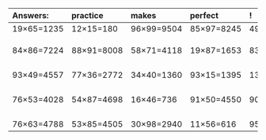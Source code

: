 | Answers: | practice | makes | perfect | ! |
| :--- | :--- | :--- | :--- | :--- |
| 19×65=1235 | 12×15=180 | 96×99=9504 | 85×97=8245 | 49×94=4606 | 
|   |   |   |   |   | 
|   |   |   |   |   | 
|   |   |   |   |   | 
| 84×86=7224 | 88×91=8008 | 58×71=4118 | 19×87=1653 | 83×88=7304 | 
|   |   |   |   |   | 
|   |   |   |   |   | 
|   |   |   |   |   | 
|   |   |   |   |   | 
| 93×49=4557 | 77×36=2772 | 34×40=1360 | 93×15=1395 | 13×71=923 | 
|   |   |   |   |   | 
|   |   |   |   |   | 
|   |   |   |   |   | 
|   |   |   |   |   | 
| 76×53=4028 | 54×87=4698 | 16×46=736 | 91×50=4550 | 90×56=5040 | 
|   |   |   |   |   | 
|   |   |   |   |   | 
|   |   |   |   |   | 
|   |   |   |   |   | 
| 76×63=4788 | 53×85=4505 | 30×98=2940 | 11×56=616 | 95×66=6270 | 
